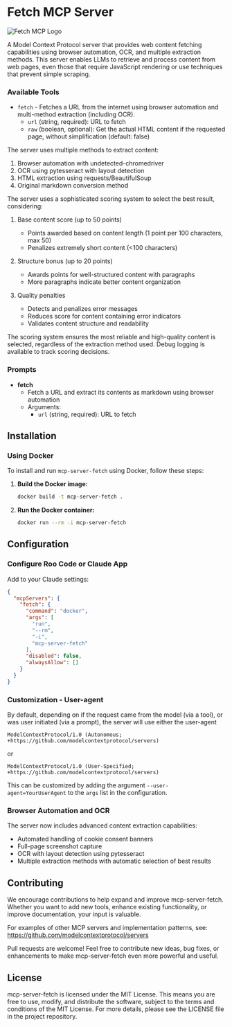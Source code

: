 # Fetch MCP Server
![Fetch MCP Logo](https://github.com/MaartenSmeets/mcp-server-fetch/blob/main/logo.png)

A Model Context Protocol server that provides web content fetching capabilities using browser automation, OCR, and multiple extraction methods. This server enables LLMs to retrieve and process content from web pages, even those that require JavaScript rendering or use techniques that prevent simple scraping.

### Available Tools

- `fetch` - Fetches a URL from the internet using browser automation and multi-method extraction (including OCR).
    - `url` (string, required): URL to fetch
    - `raw` (boolean, optional): Get the actual HTML content if the requested page, without simplification (default: false)

The server uses multiple methods to extract content:
1. Browser automation with undetected-chromedriver
2. OCR using pytesseract with layout detection
3. HTML extraction using requests/BeautifulSoup
4. Original markdown conversion method

The server uses a sophisticated scoring system to select the best result, considering:

1. Base content score (up to 50 points)
   - Points awarded based on content length (1 point per 100 characters, max 50)
   - Penalizes extremely short content (<100 characters)

2. Structure bonus (up to 20 points)
   - Awards points for well-structured content with paragraphs
   - More paragraphs indicate better content organization

3. Quality penalties
   - Detects and penalizes error messages
   - Reduces score for content containing error indicators
   - Validates content structure and readability

The scoring system ensures the most reliable and high-quality content is selected, regardless of the extraction method used. Debug logging is available to track scoring decisions.

### Prompts

- **fetch**
  - Fetch a URL and extract its contents as markdown using browser automation
  - Arguments:
    - `url` (string, required): URL to fetch

## Installation

### Using Docker

To install and run `mcp-server-fetch` using Docker, follow these steps:

1. **Build the Docker image:**
   ```bash
   docker build -t mcp-server-fetch .
   ```

2. **Run the Docker container:**
   ```bash
   docker run --rm -i mcp-server-fetch
   ```

## Configuration

### Configure Roo Code or Claude App

Add to your Claude settings:

```json
{
  "mcpServers": {
    "fetch": {
      "command": "docker",
      "args": [
        "run",
        "--rm",
        "-i",
        "mcp-server-fetch"
      ],
      "disabled": false,
      "alwaysAllow": []
    }
  }
}
```

### Customization - User-agent

By default, depending on if the request came from the model (via a tool), or was user initiated (via a prompt), the
server will use either the user-agent
```
ModelContextProtocol/1.0 (Autonomous; +https://github.com/modelcontextprotocol/servers)
```
or
```
ModelContextProtocol/1.0 (User-Specified; +https://github.com/modelcontextprotocol/servers)
```

This can be customized by adding the argument `--user-agent=YourUserAgent` to the `args` list in the configuration.

### Browser Automation and OCR

The server now includes advanced content extraction capabilities:

- Automated handling of cookie consent banners
- Full-page screenshot capture
- OCR with layout detection using pytesseract
- Multiple extraction methods with automatic selection of best results

## Contributing

We encourage contributions to help expand and improve mcp-server-fetch. Whether you want to add new tools, enhance existing functionality, or improve documentation, your input is valuable.

For examples of other MCP servers and implementation patterns, see:
https://github.com/modelcontextprotocol/servers

Pull requests are welcome! Feel free to contribute new ideas, bug fixes, or enhancements to make mcp-server-fetch even more powerful and useful.

## License

mcp-server-fetch is licensed under the MIT License. This means you are free to use, modify, and distribute the software, subject to the terms and conditions of the MIT License. For more details, please see the LICENSE file in the project repository.
